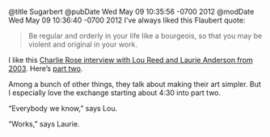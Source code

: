 @title Sugarbert
@pubDate Wed May 09 10:35:56 -0700 2012
@modDate Wed May 09 10:36:40 -0700 2012
I’ve always liked this Flaubert quote:

>Be regular and orderly in your life like a bourgeois, so that you may be violent and original in your work.

I like this <a href="http://www.youtube.com/watch?v=W-LFd-PQd6E">Charlie Rose interview with Lou Reed and Laurie Anderson from 2003</a>. Here’s <a href="http://www.youtube.com/watch?v=iQWiyKtMemo">part two</a>.

Among a bunch of other things, they talk about making their art simpler. But I especially love the exchange starting about 4:30 into part two.

“Everybody we know,” says Lou.

“Works,” says Laurie.
